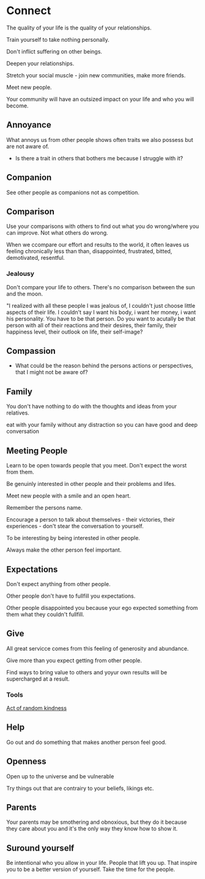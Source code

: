 # Connect
The quality of your life is the quality of your relationships.

Train yourself to take nothing personally.

Don't inflict suffering on other beings.

Deepen your relationships.

Stretch your social muscle - join new communities, make more friends.

Meet new people.

Your community will have an outsized impact on your life and who you will become.

## Annoyance
What annoys us from other people shows often traits we also possess but are not aware of.

- Is there a trait in others that bothers me because I struggle with it?

## Companion
See other people as companions not as competition.

## Comparison
Use your comparisons with others to find out what you do wrong/where you can improve. Not what others do wrong.

When we ccompare our effort and results to the world, it often leaves us feeling chronically less than than, disappointed, frustrated, bitted, demotivated, resentful.

### Jealousy
Don't compare your life to others. There's no comparison between the sun and the moon.

"I realized with all these people I was jealous of, I couldn't just choose
little aspects of their life. I couldn't say I want his body, i want her money, i want  his personality. You have to be that person. Do you want to acutally be that person with all of their reactions and their desires, their family, their happiness level, their outlook on life, their self-image?

## Compassion
- What could be the reason behind the persons actions or perspectives, that I might not be aware of?
## Family
You don't have nothing to do with the thoughts and ideas from your relatives.

eat with your family without any distraction so you can have good and deep conversation
## Meeting People
Learn to be open towards people that you meet. Don't expect the worst from them.

Be genuinly interested in other people and their problems and lifes.

Meet new people with a smile and an open heart.

Remember the persons name.

Encourage a person to talk about themselves - their victories, their experiences - don't stear the conversation to yourself.

To be interesting by being interested in other people.

Always make the other person feel important.

## Expectations
Don't expect anything from other people.

Other people don't have to fullfill you expectations. 

Other people disappointed you because your ego expected something from them what they couldn't fullfill.

## Give
All great servicce comes from this feeling of generosity and abundance.

Give more than you expect getting from other people.

Find ways to bring value to others and yoyur own results will be supercharged at a result.

### Tools
[Act of random kindness](../Tools/ActOfRandomKindness.md)

## Help
Go out and do something that makes another person feel good. 

## Openness
Open up to the universe and be vulnerable

Try things out that are contrairy to your beliefs, likings etc.
## Parents
Your parents may be smothering and obnoxious, but they do it because they care about you and it's the only way they know how to show it.
## Suround yourself
Be intentional who you allow in your life. 
People that lift you up. That inspire you to be a better version of yourself.
Take the time for the people. 